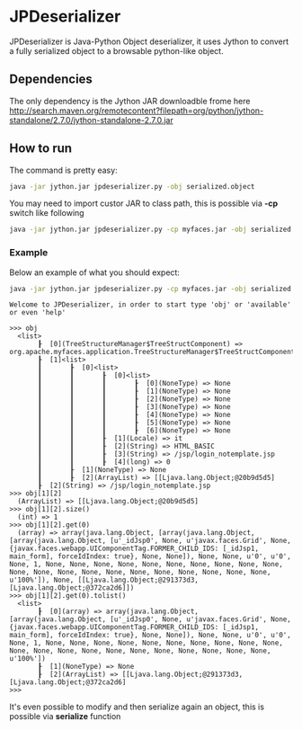 # JPDeserializer
JPDeserializer is Java-Python Object deserializer, it uses Jython to convert a fully serialized object to a browsable python-like object.

## Dependencies
The only dependency is the Jython JAR downloadble frome here http://search.maven.org/remotecontent?filepath=org/python/jython-standalone/2.7.0/jython-standalone-2.7.0.jar

## How to run
The command is pretty easy:
```bash
java -jar jython.jar jpdeserializer.py -obj serialized.object
```
You may need to import custor JAR to class path, this is possible via **-cp** switch like following
```bash
java -jar jython.jar jpdeserializer.py -cp myfaces.jar -obj serialized.object
```

### Example
Below an example of what you should expect:
```bash
java -jar jython.jar jpdeserializer.py -cp myfaces.jar -obj serialized.ser
```
```
Welcome to JPDeserializer, in order to start type 'obj' or 'available' or even 'help'

>>> obj
  <list>
       ┠  [0](TreeStructureManager$TreeStructComponent) => org.apache.myfaces.application.TreeStructureManager$TreeStructComponent@6f94fb9d
       ┠  [1]<list>
       ┃       ┠  [0]<list>
       ┃       ┃       ┠  [0]<list>
       ┃       ┃       ┃       ┠  [0](NoneType) => None
       ┃       ┃       ┃       ┠  [1](NoneType) => None
       ┃       ┃       ┃       ┠  [2](NoneType) => None
       ┃       ┃       ┃       ┠  [3](NoneType) => None
       ┃       ┃       ┃       ┠  [4](NoneType) => None
       ┃       ┃       ┃       ┠  [5](NoneType) => None
       ┃       ┃       ┃       ┠  [6](NoneType) => None
       ┃       ┃       ┠  [1](Locale) => it
       ┃       ┃       ┠  [2](String) => HTML_BASIC
       ┃       ┃       ┠  [3](String) => /jsp/login_notemplate.jsp
       ┃       ┃       ┠  [4](long) => 0
       ┃       ┠  [1](NoneType) => None
       ┃       ┠  [2](ArrayList) => [[Ljava.lang.Object;@20b9d5d5]
       ┠  [2](String) => /jsp/login_notemplate.jsp
>>> obj[1][2]
  (ArrayList) => [[Ljava.lang.Object;@20b9d5d5]
>>> obj[1][2].size()
  (int) => 1
>>> obj[1][2].get(0)
  (array) => array(java.lang.Object, [array(java.lang.Object, [array(java.lang.Object, [u'_idJsp0', None, u'javax.faces.Grid', None, {javax.faces.webapp.UIComponentTag.FORMER_CHILD_IDS: [_idJsp1, main_form], forceIdIndex: true}, None, None]), None, None, u'0', u'0', None, 1, None, None, None, None, None, None, None, None, None, None, None, None, None, None, None, None, None, None, None, None, None, u'100%']), None, [[Ljava.lang.Object;@291373d3, [Ljava.lang.Object;@372ca2d6]])
>>> obj[1][2].get(0).tolist()
  <list>
       ┠  [0](array) => array(java.lang.Object, [array(java.lang.Object, [u'_idJsp0', None, u'javax.faces.Grid', None, {javax.faces.webapp.UIComponentTag.FORMER_CHILD_IDS: [_idJsp1, main_form], forceIdIndex: true}, None, None]), None, None, u'0', u'0', None, 1, None, None, None, None, None, None, None, None, None, None, None, None, None, None, None, None, None, None, None, None, None, u'100%'])
       ┠  [1](NoneType) => None
       ┠  [2](ArrayList) => [[Ljava.lang.Object;@291373d3, [Ljava.lang.Object;@372ca2d6]
>>> 
```

It's even possible to modify and then serialize again an object, this is possible via **serialize** function

